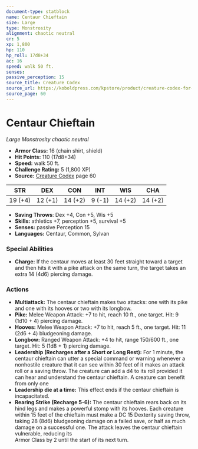 ```yaml
---
document-type: statblock
name: Centaur Chieftain
size: Large
type: Monstrosity
alignment: chaotic neutral
cr: 5
xp: 1,800
hp: 110
hp_roll: 17d8+34
ac: 16
speed: walk 50 ft.
senses: 
passive_perception: 15
source_title: Creature Codex
source_url: https://koboldpress.com/kpstore/product/creature-codex-for-5th-edition-dnd
source_page: 60
---
```


# Centaur Chieftain

*Large* *Monstrosity* *chaotic neutral*

- **Armor Class:** 16 (chain shirt, shield)
- **Hit Points:** 110 (17d8+34)
- **Speed:** walk 50 ft.
- **Challenge Rating:** 5 (1,800 XP)
- **Source:** [Creature Codex](https://koboldpress.com/kpstore/product/creature-codex-for-5th-edition-dnd) page 60

| STR | DEX | CON | INT | WIS | CHA |
| --- | --- | --- | --- | --- | --- |
| 19 (+4) | 12 (+1) | 14 (+2) | 9 (-1) | 14 (+2) | 14 (+2) |

- **Saving Throws**: Dex +4, Con +5, Wis +5
- **Skills:** athletics +7, perception +5, survival +5
- **Senses:** passive Perception 15
- **Languages:** Centaur, Common, Sylvan

### Special Abilities

- **Charge:** If the centaur moves at least 30 feet straight toward a target and then hits it with a pike attack on the same turn, the target takes an extra 14 (4d6) piercing damage.

### Actions

- **Multiattack:** The centaur chieftain makes two attacks: one with its pike and one with its hooves or two with its longbow.
- **Pike:** Melee Weapon Attack: +7 to hit, reach 10 ft., one target. Hit: 9 (1d10 + 4) piercing damage.
- **Hooves:** Melee Weapon Attack: +7 to hit, reach 5 ft., one target. Hit: 11 (2d6 + 4) bludgeoning damage.
- **Longbow:** Ranged Weapon Attack: +4 to hit, range 150/600 ft., one target. Hit: 5 (1d8 + 1) piercing damage.
- **Leadership (Recharges after a Short or Long Rest):** For 1 minute, the centaur chieftain can utter a special command or warning whenever a nonhostile creature that it can see within 30 feet of it makes an attack roll or a saving throw. The creature can add a d4 to its roll provided it can hear and understand the centaur chieftain. A creature can benefit from only one
- **Leadership die at a time:** This effect ends if the centaur chieftain is incapacitated.
- **Rearing Strike (Recharge 5-6):** The centaur chieftain rears back on its hind legs and makes a powerful stomp with its hooves. Each creature within 15 feet of the chieftain must make a DC 15 Dexterity saving throw, taking 28 (8d6) bludgeoning damage on a failed save, or half as much damage on a successful one. The attack leaves the centaur chieftain vulnerable, reducing its<br>Armor Class by 2 until the start of its next turn.
